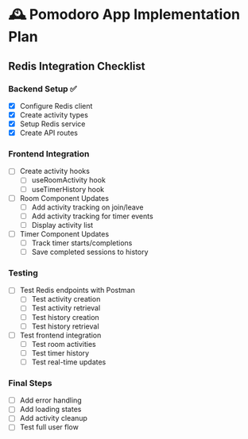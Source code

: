 # 🕰️ Pomodoro App Implementation Plan

## Redis Integration Checklist

### Backend Setup ✅

- [x] Configure Redis client
- [x] Create activity types
- [x] Setup Redis service
- [x] Create API routes

### Frontend Integration

- [ ] Create activity hooks
  - [ ] useRoomActivity hook
  - [ ] useTimerHistory hook
- [ ] Room Component Updates
  - [ ] Add activity tracking on join/leave
  - [ ] Add activity tracking for timer events
  - [ ] Display activity list
- [ ] Timer Component Updates
  - [ ] Track timer starts/completions
  - [ ] Save completed sessions to history

### Testing

- [ ] Test Redis endpoints with Postman
  - [ ] Test activity creation
  - [ ] Test activity retrieval
  - [ ] Test history creation
  - [ ] Test history retrieval
- [ ] Test frontend integration
  - [ ] Test room activities
  - [ ] Test timer history
  - [ ] Test real-time updates

### Final Steps

- [ ] Add error handling
- [ ] Add loading states
- [ ] Add activity cleanup
- [ ] Test full user flow
